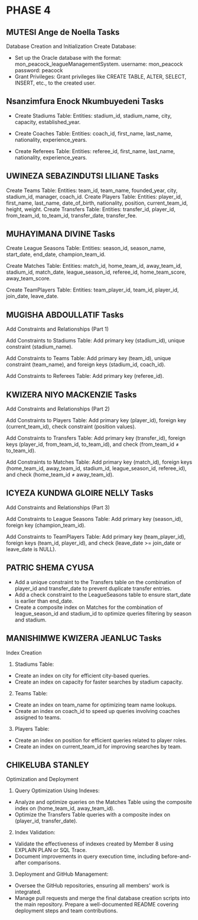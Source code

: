 # PHASE 4

## MUTESI Ange de Noella Tasks
Database Creation and Initialization
Create Database:
- Set up the Oracle database with the format: mon_peacock_leagueManagementSystem.
  username: mon_peacock
  password: peacock
- Grant Privileges:
  Grant privileges like CREATE TABLE, ALTER, SELECT, INSERT, etc., to the created user.

## Nsanzimfura Enock Nkumbuyedeni Tasks
- Create Stadiums Table:
  Entities: stadium_id, stadium_name, city, capacity, established_year.
- Create Coaches Table:
  Entities: coach_id, first_name, last_name, nationality, experience_years.

- Create Referees Table:
  Entities: referee_id, first_name, last_name, nationality, experience_years.

## UWINEZA SEBAZINDUTSI LILIANE Tasks

Create Teams Table:
Entities: team_id, team_name, founded_year, city, stadium_id, manager, coach_id.
Create Players Table:
Entities: player_id, first_name, last_name, date_of_birth, nationality, position, current_team_id, height, weight.
Create Transfers Table:
Entities: transfer_id, player_id, from_team_id, to_team_id, transfer_date, transfer_fee.

## MUHAYIMANA DIVINE Tasks

Create League Seasons Table:
Entities: season_id, season_name, start_date, end_date, champion_team_id.

Create Matches Table:
Entities: match_id, home_team_id, away_team_id, stadium_id, match_date, league_season_id, referee_id, home_team_score, away_team_score.

Create TeamPlayers Table:
Entities: team_player_id, team_id, player_id, join_date, leave_date.

## MUGISHA ABDOULLATIF Tasks

Add Constraints and Relationships (Part 1)

Add Constraints to Stadiums Table:
Add primary key (stadium_id), unique constraint (stadium_name).

Add Constraints to Teams Table:
Add primary key (team_id), unique constraint (team_name), and foreign keys (stadium_id, coach_id).

Add Constraints to Referees Table:
Add primary key (referee_id).

## KWIZERA NIYO MACKENZIE Tasks
Add Constraints and Relationships (Part 2)

Add Constraints to Players Table:
Add primary key (player_id), foreign key (current_team_id), check constraint (position values).

Add Constraints to Transfers Table:
Add primary key (transfer_id), foreign keys (player_id, from_team_id, to_team_id), and check (from_team_id ≠ to_team_id).

Add Constraints to Matches Table:
Add primary key (match_id), foreign keys (home_team_id, away_team_id, stadium_id, league_season_id, referee_id), and check (home_team_id ≠ away_team_id).

## ICYEZA KUNDWA GLOIRE NELLY Tasks

Add Constraints and Relationships (Part 3)

Add Constraints to League Seasons Table:
Add primary key (season_id), foreign key (champion_team_id).

Add Constraints to TeamPlayers Table:
Add primary key (team_player_id), foreign keys (team_id, player_id), and check (leave_date >= join_date or leave_date is NULL).



## PATRIC SHEMA CYUSA

- Add a unique constraint to the Transfers table on the combination of player_id and transfer_date to prevent duplicate transfer entries.
- Add a check constraint to the LeagueSeasons table to ensure start_date is earlier than end_date.
- Create a composite index on Matches for the combination of league_season_id and stadium_id to optimize queries filtering by season and stadium.


## MANISHIMWE KWIZERA JEANLUC Tasks

Index Creation
1. Stadiums Table:
- Create an index on city for efficient city-based queries.
- Create an index on capacity for faster searches by stadium capacity.

2. Teams Table:

- Create an index on team_name for optimizing team name lookups.
- Create an index on coach_id to speed up queries involving coaches assigned to teams.

3. Players Table:

- Create an index on position for efficient queries related to player roles.
- Create an index on current_team_id for improving searches by team.


## CHIKELUBA STANLEY
Optimization and Deployment

1. Query Optimization Using Indexes:

- Analyze and optimize queries on the Matches Table using the composite index on (home_team_id, away_team_id).
- Optimize the Transfers Table queries with a composite index on (player_id, transfer_date).

2. Index Validation:
- Validate the effectiveness of indexes created by Member 8 using EXPLAIN PLAN or SQL Trace.
- Document improvements in query execution time, including before-and-after comparisons.

3. Deployment and GitHub Management:
- Oversee the GitHub repositories, ensuring all members' work is integrated.
- Manage pull requests and merge the final database creation scripts into the main repository.
  Prepare a well-documented README covering deployment steps and team contributions.